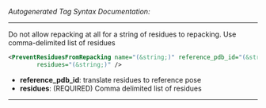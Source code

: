 <!-- THIS IS AN AUTOGENERATED FILE: Don't edit it directly, instead change the schema definition in the code itself. -->

_Autogenerated Tag Syntax Documentation:_

---
Do not allow repacking at all for a string of residues to repacking. Use comma-delimited list of residues

```xml
<PreventResiduesFromRepacking name="(&string;)" reference_pdb_id="(&string;)"
        residues="(&string;)" />
```

-   **reference_pdb_id**: translate residues to reference pose
-   **residues**: (REQUIRED) Comma delimited list of residues

---
